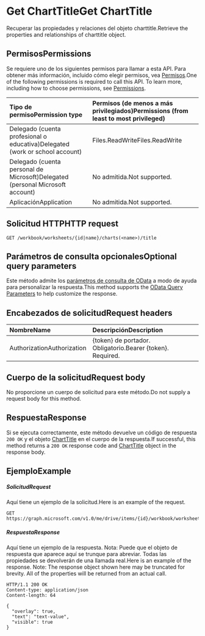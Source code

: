 # <a name="get-charttitle"></a><span data-ttu-id="38a2c-101">Get ChartTitle</span><span class="sxs-lookup"><span data-stu-id="38a2c-101">Get ChartTitle</span></span>

<span data-ttu-id="38a2c-102">Recuperar las propiedades y relaciones del objeto charttitle.</span><span class="sxs-lookup"><span data-stu-id="38a2c-102">Retrieve the properties and relationships of charttitle object.</span></span>
## <a name="permissions"></a><span data-ttu-id="38a2c-103">Permisos</span><span class="sxs-lookup"><span data-stu-id="38a2c-103">Permissions</span></span>
<span data-ttu-id="38a2c-p101">Se requiere uno de los siguientes permisos para llamar a esta API. Para obtener más información, incluido cómo elegir permisos, vea [Permisos](../../../concepts/permissions_reference.md).</span><span class="sxs-lookup"><span data-stu-id="38a2c-p101">One of the following permissions is required to call this API. To learn more, including how to choose permissions, see [Permissions](../../../concepts/permissions_reference.md).</span></span>

|<span data-ttu-id="38a2c-106">Tipo de permiso</span><span class="sxs-lookup"><span data-stu-id="38a2c-106">Permission type</span></span>      | <span data-ttu-id="38a2c-107">Permisos (de menos a más privilegiados)</span><span class="sxs-lookup"><span data-stu-id="38a2c-107">Permissions (from least to most privileged)</span></span>              |
|:--------------------|:---------------------------------------------------------|
|<span data-ttu-id="38a2c-108">Delegado (cuenta profesional o educativa)</span><span class="sxs-lookup"><span data-stu-id="38a2c-108">Delegated (work or school account)</span></span> | <span data-ttu-id="38a2c-109">Files.ReadWrite</span><span class="sxs-lookup"><span data-stu-id="38a2c-109">Files.ReadWrite</span></span>    |
|<span data-ttu-id="38a2c-110">Delegado (cuenta personal de Microsoft)</span><span class="sxs-lookup"><span data-stu-id="38a2c-110">Delegated (personal Microsoft account)</span></span> | <span data-ttu-id="38a2c-111">No admitida.</span><span class="sxs-lookup"><span data-stu-id="38a2c-111">Not supported.</span></span>    |
|<span data-ttu-id="38a2c-112">Aplicación</span><span class="sxs-lookup"><span data-stu-id="38a2c-112">Application</span></span> | <span data-ttu-id="38a2c-113">No admitida.</span><span class="sxs-lookup"><span data-stu-id="38a2c-113">Not supported.</span></span> |

## <a name="http-request"></a><span data-ttu-id="38a2c-114">Solicitud HTTP</span><span class="sxs-lookup"><span data-stu-id="38a2c-114">HTTP request</span></span>
<!-- { "blockType": "ignored" } -->
```http
GET /workbook/worksheets/{id|name}/charts(<name>)/title
```
## <a name="optional-query-parameters"></a><span data-ttu-id="38a2c-115">Parámetros de consulta opcionales</span><span class="sxs-lookup"><span data-stu-id="38a2c-115">Optional query parameters</span></span>
<span data-ttu-id="38a2c-116">Este método admite los [parámetros de consulta de OData](http://developer.microsoft.com/en-us/graph/docs/overview/query_parameters) a modo de ayuda para personalizar la respuesta.</span><span class="sxs-lookup"><span data-stu-id="38a2c-116">This method supports the [OData Query Parameters](http://developer.microsoft.com/en-us/graph/docs/overview/query_parameters) to help customize the response.</span></span>

## <a name="request-headers"></a><span data-ttu-id="38a2c-117">Encabezados de solicitud</span><span class="sxs-lookup"><span data-stu-id="38a2c-117">Request headers</span></span>
| <span data-ttu-id="38a2c-118">Nombre</span><span class="sxs-lookup"><span data-stu-id="38a2c-118">Name</span></span>      |<span data-ttu-id="38a2c-119">Descripción</span><span class="sxs-lookup"><span data-stu-id="38a2c-119">Description</span></span>|
|:----------|:----------|
| <span data-ttu-id="38a2c-120">Authorization</span><span class="sxs-lookup"><span data-stu-id="38a2c-120">Authorization</span></span>  | <span data-ttu-id="38a2c-p102">{token} de portador. Obligatorio.</span><span class="sxs-lookup"><span data-stu-id="38a2c-p102">Bearer {token}. Required.</span></span> |

## <a name="request-body"></a><span data-ttu-id="38a2c-123">Cuerpo de la solicitud</span><span class="sxs-lookup"><span data-stu-id="38a2c-123">Request body</span></span>
<span data-ttu-id="38a2c-124">No proporcione un cuerpo de solicitud para este método.</span><span class="sxs-lookup"><span data-stu-id="38a2c-124">Do not supply a request body for this method.</span></span>

## <a name="response"></a><span data-ttu-id="38a2c-125">Respuesta</span><span class="sxs-lookup"><span data-stu-id="38a2c-125">Response</span></span>

<span data-ttu-id="38a2c-126">Si se ejecuta correctamente, este método devuelve un código de respuesta `200 OK` y el objeto [ChartTitle](../resources/charttitle.md) en el cuerpo de la respuesta.</span><span class="sxs-lookup"><span data-stu-id="38a2c-126">If successful, this method returns a `200 OK` response code and [ChartTitle](../resources/charttitle.md) object in the response body.</span></span>
## <a name="example"></a><span data-ttu-id="38a2c-127">Ejemplo</span><span class="sxs-lookup"><span data-stu-id="38a2c-127">Example</span></span>
##### <a name="request"></a><span data-ttu-id="38a2c-128">Solicitud</span><span class="sxs-lookup"><span data-stu-id="38a2c-128">Request</span></span>
<span data-ttu-id="38a2c-129">Aquí tiene un ejemplo de la solicitud.</span><span class="sxs-lookup"><span data-stu-id="38a2c-129">Here is an example of the request.</span></span>
<!-- {
  "blockType": "request",
  "name": "get_charttitle"
}-->
```http
GET https://graph.microsoft.com/v1.0/me/drive/items/{id}/workbook/worksheets/{id|name}/charts(<name>)/title
```
##### <a name="response"></a><span data-ttu-id="38a2c-130">Respuesta</span><span class="sxs-lookup"><span data-stu-id="38a2c-130">Response</span></span>
<span data-ttu-id="38a2c-p103">Aquí tiene un ejemplo de la respuesta. Nota: Puede que el objeto de respuesta que aparece aquí se trunque para abreviar. Todas las propiedades se devolverán de una llamada real.</span><span class="sxs-lookup"><span data-stu-id="38a2c-p103">Here is an example of the response. Note: The response object shown here may be truncated for brevity. All of the properties will be returned from an actual call.</span></span>
<!-- {
  "blockType": "response",
  "truncated": true,
  "@odata.type": "microsoft.graph.chartTitle"
} -->
```http
HTTP/1.1 200 OK
Content-type: application/json
Content-length: 64

{
  "overlay": true,
  "text": "text-value",
  "visible": true
}
```

<!-- uuid: 8fcb5dbc-d5aa-4681-8e31-b001d5168d79
2015-10-25 14:57:30 UTC -->
<!-- {
  "type": "#page.annotation",
  "description": "Get ChartTitle",
  "keywords": "",
  "section": "documentation",
  "tocPath": ""
}-->